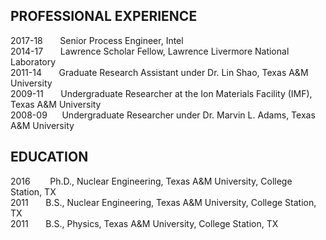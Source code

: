 ## PROFESSIONAL EXPERIENCE
<div class="box">
  <p>
2017-18    &nbsp;&nbsp;&nbsp;&nbsp;&nbsp;&nbsp;Senior Process Engineer, Intel <br />
2014-17    &nbsp;&nbsp;&nbsp;&nbsp;&nbsp;&nbsp;Lawrence Scholar Fellow, Lawrence Livermore National Laboratory <br />
2011-14    &nbsp;&nbsp;&nbsp;&nbsp;&nbsp;&nbsp;Graduate Research Assistant under Dr. Lin Shao, Texas A&M University <br />
2009-11    &nbsp;&nbsp;&nbsp;&nbsp;&nbsp;&nbsp;Undergraduate Researcher at the Ion Materials Facility (IMF), Texas A&M University <br />
2008-09    &nbsp;&nbsp;&nbsp;&nbsp;&nbsp;Undergraduate Researcher under Dr. Marvin L. Adams, Texas A&M University <br />
  </p>
</div>

## EDUCATION
<div class="box">
  <p>
2016		&nbsp;&nbsp;&nbsp;&nbsp;&nbsp;&nbsp;&nbsp;Ph.D., Nuclear Engineering, Texas A&M University, College Station, TX <br />
2011		&nbsp;&nbsp;&nbsp;&nbsp;&nbsp;&nbsp;B.S., Nuclear Engineering, Texas A&M University, College Station, TX <br />
2011		&nbsp;&nbsp;&nbsp;&nbsp;&nbsp;&nbsp;B.S., Physics, Texas A&M University, College Station, TX <br />
  </p>
</div>


